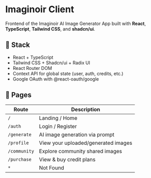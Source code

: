 # Imaginoir Client

Frontend of the Imaginoir AI Image Generator App built with **React**, **TypeScript**, **Tailwind CSS**, and **shadcn/ui**.

## 🔧 Stack

- React + TypeScript
- Tailwind CSS + Shadcn/ui + Radix UI
- React Router DOM
- Context API for global state (user, auth, credits, etc.)
- Google OAuth with @react-oauth/google

## 🧭 Pages

| Route             | Description                          |
|------------------|--------------------------------------|
| `/`              | Landing / Home                       |
| `/auth`          | Login / Register                     |
| `/generate`      | AI image generation via prompt       |
| `/profile`       | View your uploaded/generated images  |
| `/community`     | Explore community shared images      |
| `/purchase`      | View & buy credit plans              |
| `*`              | Not Found                            |
